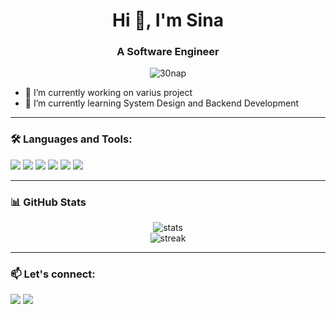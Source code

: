 <h1 align="center">Hi 👋, I'm Sina</h1>
<h3 align="center">A Software Engineer</h3>

<p align="center">
  <img src="https://komarev.com/ghpvc/?username=30nap&label=Profile%20views&color=0e75b6&style=flat" alt="30nap" />
</p>

- 🔭 I’m currently working on varius project
- 🌱 I’m currently learning System Design and Backend Development

---

### 🛠️ Languages and Tools:

<p align="left">
  <img src="https://img.shields.io/badge/Java-ED8B00?style=for-the-badge&logo=java&logoColor=white"/>
  <img src="https://img.shields.io/badge/SpringBoot-6DB33F?style=for-the-badge&logo=springboot&logoColor=white"/>
  <img src="https://img.shields.io/badge/PostgreSQL-316192?style=for-the-badge&logo=postgresql&logoColor=white"/>
  <img src="https://img.shields.io/badge/Redis-DC382D?style=for-the-badge&logo=redis&logoColor=white"/>
  <img src="https://img.shields.io/badge/Git-F05032?style=for-the-badge&logo=git&logoColor=white"/>
  <img src="https://img.shields.io/badge/Linux-FCC624?style=for-the-badge&logo=linux&logoColor=black"/>
</p>

---

### 📊 GitHub Stats

<p align="center">
  <img src="https://github-readme-stats.vercel.app/api?username=30nap&show_icons=true&theme=default" alt="stats"/>
  <br/>
  <img src="https://github-readme-streak-stats.herokuapp.com/?user=30nap&theme=default" alt="streak"/>
</p>

---

### 📫 Let's connect:

<p align="left">
  <a href="https://linkedin.com/in/sinapezeshki" target="_blank"><img src="https://img.shields.io/badge/LinkedIn-blue?style=for-the-badge&logo=linkedin&logoColor=white"/></a>
  <a href="mailto:pezeshki.sina.dev@gmail.com"><img src="https://img.shields.io/badge/Gmail-red?style=for-the-badge&logo=gmail&logoColor=white"/></a>
</p>
